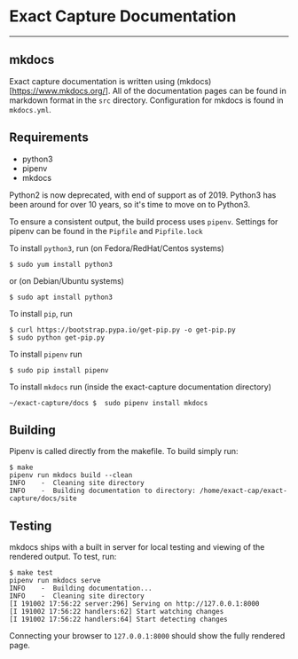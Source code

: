 # Exact Capture Documentation
-----------------------------

## mkdocs
Exact capture documentation is written using (mkdocs)[https://www.mkdocs.org/].
All of the documentation pages can be found in markdown format in the `src` directory.
Configuration for mkdocs is found in `mkdocs.yml`.

## Requirements
- python3
- pipenv
- mkdocs

Python2 is now deprecated, with end of support as of 2019.
Python3 has been around for over 10 years, so it's time to move on to Python3.

To ensure a consistent output, the build process uses `pipenv`.
Settings for pipenv can be found in the `Pipfile` and `Pipfile.lock`

To install `python3`, run (on Fedora/RedHat/Centos systems)
```
$ sudo yum install python3
```

or  (on Debian/Ubuntu systems)

```
$ sudo apt install python3
```


To install `pip`, run
```
$ curl https://bootstrap.pypa.io/get-pip.py -o get-pip.py
$ sudo python get-pip.py
```

To install `pipenv` run
```
$ sudo pip install pipenv
```

To install `mkdocs` run (inside the exact-capture documentation directory)
```
~/exact-capture/docs $  sudo pipenv install mkdocs
```


## Building
Pipenv is called directly from the makefile. To build simply run:

```
$ make
pipenv run mkdocs build --clean
INFO    -  Cleaning site directory
INFO    -  Building documentation to directory: /home/exact-cap/exact-capture/docs/site
```

## Testing
mkdocs ships with a built in server for local testing and viewing of the rendered output.
To test, run:

```
$ make test
pipenv run mkdocs serve
INFO    -  Building documentation...
INFO    -  Cleaning site directory
[I 191002 17:56:22 server:296] Serving on http://127.0.0.1:8000
[I 191002 17:56:22 handlers:62] Start watching changes
[I 191002 17:56:22 handlers:64] Start detecting changes
```

Connecting your browser to `127.0.0.1:8000` should show the fully rendered page.
